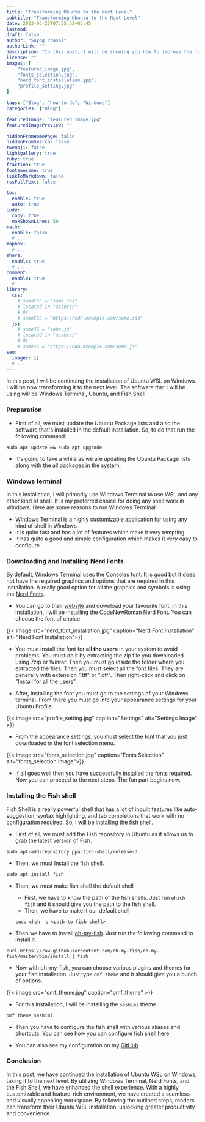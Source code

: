 ```yaml
---
title: "Transforming Ubuntu to the Next Level"
subtitle: "Transforming Ubuntu to the Next Level"
date: 2023-06-25T07:55:52+05:45
lastmod: 
draft: false 
author: "Suyog Prasai"
authorLink: ""
description: "In this post, I will be showing you how to improve the functionality and appearance of Ubuntu Wsl to the 'Next Level'. I wll be using windows terminal, starship and fish for my configuration."
license: ""
images: [
    "featured_image.jpg",
    "fonts_selection.jpg", 
    "nerd_font_installation.jpg",
    "profile_setting.jpg"
]

tags: ["Blog", "how-to-do", "Windows"]
categories: ["Blog"]

featuredImage: "featured_image.jpg"
featuredImagePreview: ""

hiddenFromHomePage: false
hiddenFromSearch: false
twemoji: false
lightgallery: true
ruby: true
fraction: true
fontawesome: true
linkToMarkdown: false
rssFullText: false

toc:
  enable: true
  auto: true
code:
  copy: true
  maxShownLines: 50
math:
  enable: false
  # ...
mapbox:
  # ...
share:
  enable: true
  # ...
comment:
  enable: true
  # ...
library:
  css:
    # someCSS = "some.css"
    # located in "assets/"
    # Or
    # someCSS = "https://cdn.example.com/some.css"
  js:
    # someJS = "some.js"
    # located in "assets/"
    # Or
    # someJS = "https://cdn.example.com/some.js"
seo:
  images: []
  # ...
---
```

In this post, I will be continuing the installation of Ubuntu WSL on Windows. I will be now transforming it to the next level. The software that I will be using will be Windows Terminal, Ubuntu, and Fish Shell.
<!--more-->

### Preparation

- First of all, we must update the Ubuntu Package lists and also the software that's installed in the default installation. So, to do that run the following command: 
```shell 
sudo apt update && sudo apt upgrade
```
- It's going to take a while as we are updating the Ubuntu Package lists along with the all packages in the system.

### Windows terminal

In this installation, I will primarily use Windows Terminal to use WSL and any other kind of shell. It is my preferred choice for doing any shell work in Windows. Here are some reasons to run Windows Terminal:
    
- Windows Terminal is a highly customizable application for using any kind of shell in Windows  
- It is quite fast and has a lot of features which make it very tempting. 
- It has quite a good and simple configuration which makes it very easy to configure. 

### Downloading and Installing Nerd Fonts 

By default, Windows Terminal uses the Consolas font. It is good but it does not have the required graphics and options that are required in this installation. A really good option for all the graphics and symbols is using the [Nerd Fonts](https://nerdfonts.com).

- You can go to their [website](https://nerdfonst.com/font-downloads) and download your favourite font. In this installation, I will be installing the [CodeNewRoman](https://github.com/ryanoasis/nerd-fonts/releases/download/v3.0.2/CodeNewRoman.zip) Nerd Font. You can choose the font of choice. 

{{< image src="nerd_font_installation.jpg" caption="Nerd Font Installation" alt="Nerd Font Installation">}}

- You must install the font for **all the users** in your system to avoid problems. You must do it by extracting the zip file you downloaded using 7zip or Winrar. Then you must go inside the folder where you extracted the files. Then you must select all the font files. 
They are generally with extension ".ttf" or ".otf". Then right-click and click on "Install for all the users".

- After, Installing the font you must go to the settings of your Windows terminal. From there you must go into your appearance settings for your Ubuntu Profile. 

{{< image src="profile_setting.jpg"  caption="Settings" alt="Settings Image" >}}

- From the appearance settings, you must select the font that you just downloaded in the font selection menu. 

{{< image src="fonts_selection.jpg" caption="Fonts Selection" alt="fonts_selection Image">}}

- If all goes well then you have successfully installed the fonts required. Now you can proceed to the next steps. The fun part begins now.

### Installing the Fish shell 

Fish Shell is a really powerful shell that has a lot of inbuilt features like auto-suggestion, syntax highlighting, and tab completions that work with no configuration required. So, I will be installing the fish shell. 

- First of all, we must add the Fish repository in Ubuntu as it allows us to grab the latest version of Fish.

```shell
sudo apt-add-repository ppa:fish-shell/release-3
```

- Then, we must Install the fish shell. 
```shell 
sudo apt install fish
```

- Then, we must make fish shell the default shell 
    - First, we have to know the path of the fish shells. Just run
    `which fish` and it should give you the path to the fish shell.
    - Then, we have to make it our default shell
    ```shell
    sudo chsh -s <path-to-fish-shell>
    ```

- Then we have to install [oh-my-fish](https://github.com/oh-my-fish/oh-my-fish). Just run the following command to install it.
```shell
curl https://raw.githubusercontent.com/oh-my-fish/oh-my-fish/master/bin/install | fish
```
- Now with oh-my-fish, you can choose various plugins and themes for your fish installation. Just type `omf theme` and it should give you a bunch of options. 

{{< image src="omf_theme.jpg" caption="omf_theme" >}}
- For this installation, I will be installing the `sashimi` theme. 
```shell
omf theme sashimi
```

- Then you have to configure the fish shell with various aliases and shortcuts. You can see how you can configure fish shell [here](https://fishshell.com/docs/current/index.html)

- You can also see my configuration on my [GitHub](https://github.com/SuyogPrasai/dotfiles/blob/master/fish/.config/fish/config.fish)

### Conclusion 
In this post, we have continued the installation of Ubuntu WSL on Windows, taking it to the next level. By utilizing Windows Terminal, Nerd Fonts, and the Fish Shell, we have enhanced the shell experience. With a highly customizable and feature-rich environment, we have created a seamless and visually appealing workspace. By following the outlined steps, readers can transform their Ubuntu WSL installation, unlocking greater productivity and convenience.
